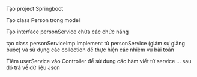 Tạo project Springboot

Tạo class Person trong model 

Tạo interface personService chứa các chức năng 

tạo class personServiceImp Implement từ personService (giảm sự giằng buộc) và sử dụng các collection để thực hiện các nhiệm vụ bài toán


Tiêm userService vào Controller để sử dụng các hàm viết từ service ... sau đó trả về dữ liệu Json

